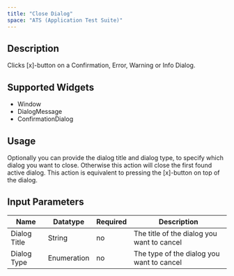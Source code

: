 ```yaml
---
title: "Close Dialog"
space: "ATS (Application Test Suite)"
---
```

## Description

Clicks [x]-button on a Confirmation, Error, Warning or Info Dialog.

## Supported Widgets

 + Window
 + DialogMessage
 + ConfirmationDialog

## Usage

Optionally you can provide the dialog title and dialog type, to specify which dialog you want to close. Otherwise this action will close the first found active dialog.
This action is equivalent to pressing the [x]-button on top of the dialog.       

## Input Parameters

Name | Datatype | Required | Description
---- | -------- | -------- | ---------------
Dialog Title | String | no | The title of the dialog you want to cancel
Dialog Type | Enumeration | no | The type of the dialog you want to cancel
